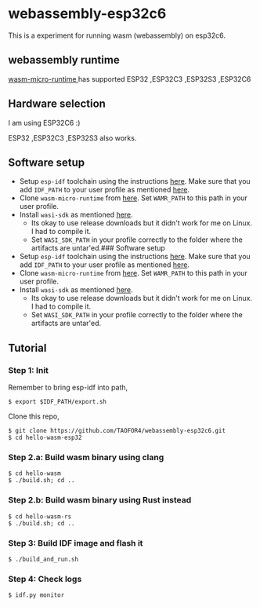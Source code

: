 # webassembly-esp32c6
This is a experiment for running wasm (webassembly) on esp32c6.

## webassembly runtime
[wasm-micro-runtime ](https://github.com/bytecodealliance/wasm-micro-runtime) has supported ESP32 ,ESP32C3 ,ESP32S3 ,ESP32C6

## Hardware selection
I am using ESP32C6 :)

ESP32 ,ESP32C3 ,ESP32S3 also works.

## Software setup
- Setup `esp-idf` toolchain using the instructions [here](https://docs.espressif.com/projects/esp-idf/en/latest/esp32/get-started/linux-macos-setup.html). Make sure that you add `IDF_PATH` to your user profile as mentioned [here](https://docs.espressif.com/projects/esp-idf/en/v3.3.1/get-started/add-idf_path-to-profile.html).
- Clone `wasm-micro-runtime` from [here](https://github.com/bytecodealliance/wasm-micro-runtime). Set `WAMR_PATH` to this path in your user profile.
- Install `wasi-sdk` as mentioned [here](https://github.com/WebAssembly/wasi-sdk).
    - Its okay to use release downloads but it didn't work for me on Linux. I had to compile it.
    - Set `WASI_SDK_PATH` in your profile correctly to the folder where the artifacts are untar'ed.### Software setup
- Setup `esp-idf` toolchain using the instructions [here](https://docs.espressif.com/projects/esp-idf/en/latest/esp32/get-started/linux-macos-setup.html). Make sure that you add `IDF_PATH` to your user profile as mentioned [here](https://docs.espressif.com/projects/esp-idf/en/v3.3.1/get-started/add-idf_path-to-profile.html).
- Clone `wasm-micro-runtime` from [here](https://github.com/bytecodealliance/wasm-micro-runtime). Set `WAMR_PATH` to this path in your user profile.
- Install `wasi-sdk` as mentioned [here](https://github.com/WebAssembly/wasi-sdk).
    - Its okay to use release downloads but it didn't work for me on Linux. I had to compile it.
    - Set `WASI_SDK_PATH` in your profile correctly to the folder where the artifacts are untar'ed.


## Tutorial


### Step 1: Init

Remember to bring esp-idf into path,
```
$ export $IDF_PATH/export.sh
```

Clone this repo,
```
$ git clone https://github.com/TAOFOR4/webassembly-esp32c6.git
$ cd hello-wasm-esp32
```

### Step 2.a: Build wasm binary using clang
```
$ cd hello-wasm
$ ./build.sh; cd ..
```

### Step 2.b: Build wasm binary using Rust instead
```
$ cd hello-wasm-rs
$ ./build.sh; cd ..
```

### Step 3: Build IDF image and flash it

```
$ ./build_and_run.sh
```

### Step 4: Check logs
```
$ idf.py monitor
```
